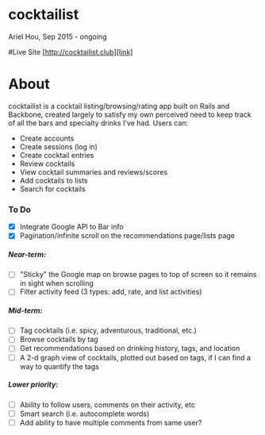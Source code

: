 # cocktailist
Ariel Hou, Sep 2015 - ongoing

#Live Site
[http://cocktailist.club][link]

[link]: http://cocktailist.club

# About
cocktailist is a cocktail listing/browsing/rating app built on Rails and Backbone,
created largely to satisfy my own perceived need to keep track of all the bars
and specialty drinks I've had. Users can:

- Create accounts
- Create sessions (log in)
- Create cocktail entries
- Review cocktails
- View cocktail summaries and reviews/scores
- Add cocktails to lists
- Search for cocktails

### To Do
- [x] Integrate Google API to Bar info
- [x] Pagination/infinite scroll on the recommendations page/lists page

##### Near-term:
- [ ] "Sticky" the Google map on browse pages to top of screen so it remains in sight when scrolling
- [ ] Filter activity feed (3 types: add, rate, and list activities)

##### Mid-term:
- [ ] Tag cocktails (i.e. spicy, adventurous, traditional, etc.)
- [ ] Browse cocktails by tag
- [ ] Get recommendations based on drinking history, tags, and location
- [ ] A 2-d graph view of cocktails, plotted out based on tags, if I can find a way to quantify the tags

##### Lower priority:
- [ ] Ability to follow users, comments on their activity, etc
- [ ] Smart search (i.e. autocomplete words)
- [ ] Add ability to have multiple comments from same user?
